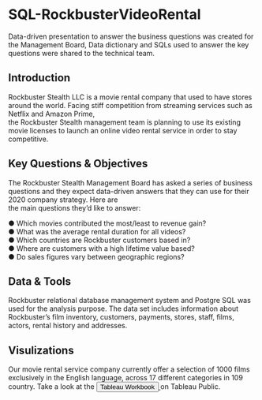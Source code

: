 # SQL-RockbusterVideoRental

Data-driven presentation to answer the business questions was created for the Management Board, Data dictionary and SQLs used to answer the key questions were shared to the technical team.

## Introduction

Rockbuster  Stealth  LLC  is  a  movie  rental  company  that  used  to  have  stores  around  the   world.   Facing  stiff  competition  from  streaming  services  such  as  Netflix  and  Amazon  Prime,   
the  Rockbuster  Stealth  management  team  is  planning  to  use  its  existing  movie  licenses  to   launch  an  online  video  rental  service  in  order  to  stay  competitive. 

## Key Questions & Objectives

The  Rockbuster  Stealth  Management  Board  has  asked  a  series  of  business  questions  and   they  expect  data-driven  answers  that  they  can  use  for  their  2020   company  strategy.  Here  are   
the  main  questions  they’d  like  to  answer: 

● Which  movies  contributed  the  most/least  to  revenue  gain?     
● What  was  the  average  rental  duration  for  all  videos?   
● Which  countries  are  Rockbuster  customers  based  in?   
● Where  are  customers  with  a  high  lifetime  value  based?   
● Do  sales  figures  vary  between  geographic  regions? 

## Data & Tools

Rockbuster relational database management system and Postgre SQL was used for the analysis purpose. The data set includes information about Rockbuster’s film inventory, customers, payments, stores, staff, films, actors, rental history and addresses.

## Visulizations

Our movie rental service company currently offer a selection of 1000 films exclusively in the English language, across 17 different categories in 109 country. 
Take a look at the <a href="https://public.tableau.com/app/profile/priya.patel2009/viz/Rockbuster_17056225479280/ROckbuster?publish=yes">
                    <button> Tableau Workbook</button>
                    </a> on Tableau Public.
